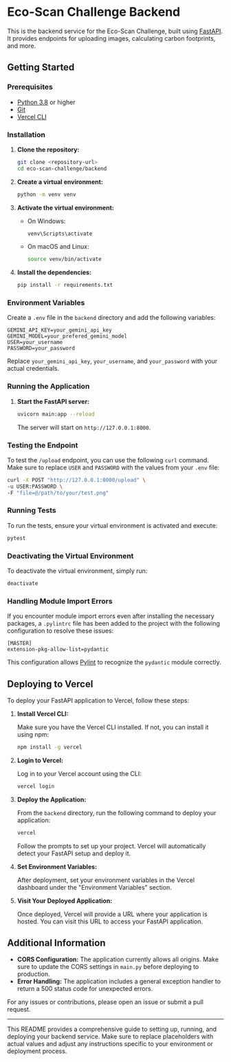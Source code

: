 # Eco-Scan Challenge Backend

This is the backend service for the Eco-Scan Challenge, built using [FastAPI](https://fastapi.tiangolo.com/). It provides endpoints for uploading images, calculating carbon footprints, and more.

## Getting Started

### Prerequisites

- [Python 3.8](https://www.python.org/downloads/release/python-380/) or higher
- [Git](https://git-scm.com/)
- [Vercel CLI](https://vercel.com/download)

### Installation

1. **Clone the repository:**

   ```bash
   git clone <repository-url>
   cd eco-scan-challenge/backend
   ```

2. **Create a virtual environment:**

   ```bash
   python -m venv venv
   ```

3. **Activate the virtual environment:**

   - On Windows:

     ```bash
     venv\Scripts\activate
     ```

   - On macOS and Linux:

     ```bash
     source venv/bin/activate
     ```

4. **Install the dependencies:**

   ```bash
   pip install -r requirements.txt
   ```

### Environment Variables

Create a `.env` file in the `backend` directory and add the following variables:

```plaintext
GEMINI_API_KEY=your_gemini_api_key
GEMINI_MODEL=your_prefered_gemini_model
USER=your_username
PASSWORD=your_password
```

Replace `your_gemini_api_key`, `your_username`, and `your_password` with your actual credentials.

### Running the Application

1. **Start the FastAPI server:**

   ```bash
   uvicorn main:app --reload
   ```

   The server will start on `http://127.0.0.1:8000`.

### Testing the Endpoint

To test the `/upload` endpoint, you can use the following `curl` command. Make sure to replace `USER` and `PASSWORD` with the values from your `.env` file:

```bash
curl -X POST "http://127.0.0.1:8000/upload" \
-u USER:PASSWORD \
-F "file=@/path/to/your/test.png"
```

### Running Tests

To run the tests, ensure your virtual environment is activated and execute:

```bash
pytest
```

### Deactivating the Virtual Environment

To deactivate the virtual environment, simply run:

```bash
deactivate
```

### Handling Module Import Errors

If you encounter module import errors even after installing the necessary packages, a `.pylintrc` file has been added to the project with the following configuration to resolve these issues:

```plaintext
[MASTER]
extension-pkg-allow-list=pydantic
```

This configuration allows [Pylint](https://pylint.org/) to recognize the `pydantic` module correctly.

## Deploying to Vercel

To deploy your FastAPI application to Vercel, follow these steps:

1. **Install Vercel CLI:**

   Make sure you have the Vercel CLI installed. If not, you can install it using npm:

   ```bash
   npm install -g vercel
   ```

2. **Login to Vercel:**

   Log in to your Vercel account using the CLI:

   ```bash
   vercel login
   ```

3. **Deploy the Application:**

   From the `backend` directory, run the following command to deploy your application:

   ```bash
   vercel
   ```

   Follow the prompts to set up your project. Vercel will automatically detect your FastAPI setup and deploy it.

4. **Set Environment Variables:**

   After deployment, set your environment variables in the Vercel dashboard under the "Environment Variables" section.

5. **Visit Your Deployed Application:**

   Once deployed, Vercel will provide a URL where your application is hosted. You can visit this URL to access your FastAPI application.

## Additional Information

- **CORS Configuration:** The application currently allows all origins. Make sure to update the CORS settings in `main.py` before deploying to production.
- **Error Handling:** The application includes a general exception handler to return a 500 status code for unexpected errors.

For any issues or contributions, please open an issue or submit a pull request.

---

This README provides a comprehensive guide to setting up, running, and deploying your backend service. Make sure to replace placeholders with actual values and adjust any instructions specific to your environment or deployment process.
